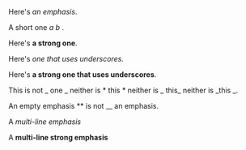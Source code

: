 Here's *an emphasis*.

A short one _a_ *b* .

Here's **a strong one**. 

Here's _one that uses underscores_. 

Here's __a strong one that uses underscores__.

This is not _ one _ neither is * this * neither is _ this_ neither is _this _.

An empty emphasis ** is not __ an emphasis.

A *multi-line
emphasis*

A **multi-line
strong emphasis**